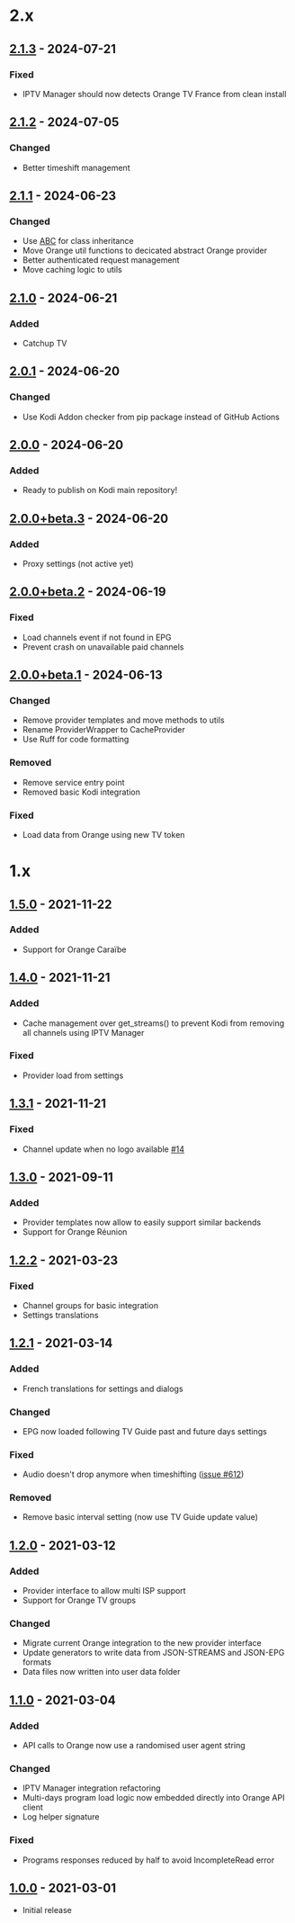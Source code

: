 # 2.x

## [2.1.3](https://github.com/f-lawe/plugin.video.orange.fr/releases/tag/v2.1.3) - 2024-07-21

### Fixed
- IPTV Manager should now detects Orange TV France from clean install

## [2.1.2](https://github.com/f-lawe/plugin.video.orange.fr/releases/tag/v2.1.2) - 2024-07-05

### Changed
- Better timeshift management

## [2.1.1](https://github.com/f-lawe/plugin.video.orange.fr/releases/tag/v2.1.1) - 2024-06-23

### Changed
- Use [ABC](https://docs.python.org/3/library/abc.html) for class inheritance
- Move Orange util functions to decicated abstract Orange provider
- Better authenticated request management
- Move caching logic to utils

## [2.1.0](https://github.com/f-lawe/plugin.video.orange.fr/releases/tag/v2.1.0) - 2024-06-21

### Added
- Catchup TV

## [2.0.1](https://github.com/f-lawe/plugin.video.orange.fr/releases/tag/v2.0.1) - 2024-06-20

### Changed
- Use Kodi Addon checker from pip package instead of GitHub Actions

## [2.0.0](https://github.com/f-lawe/plugin.video.orange.fr/releases/tag/v2.0.0) - 2024-06-20

### Added
- Ready to publish on Kodi main repository!

## [2.0.0+beta.3](https://github.com/f-lawe/plugin.video.orange.fr/releases/tag/v2.0.0+beta.3) - 2024-06-20

### Added
- Proxy settings (not active yet)

## [2.0.0+beta.2](https://github.com/f-lawe/plugin.video.orange.fr/releases/tag/v2.0.0+beta.2) - 2024-06-19

### Fixed
- Load channels event if not found in EPG
- Prevent crash on unavailable paid channels

## [2.0.0+beta.1](https://github.com/f-lawe/plugin.video.orange.fr/releases/tag/v2.0.0+beta.1) - 2024-06-13

### Changed
- Remove provider templates and move methods to utils
- Rename ProviderWrapper to CacheProvider
- Use Ruff for code formatting

### Removed
- Remove service entry point
- Removed basic Kodi integration

### Fixed
- Load data from Orange using new TV token

# 1.x

## [1.5.0](https://github.com/f-lawe/plugin.video.orange.fr/releases/tag/v1.5.0) - 2021-11-22

### Added
- Support for Orange Caraïbe

## [1.4.0](https://github.com/f-lawe/plugin.video.orange.fr/releases/tag/v1.4.0) - 2021-11-21

### Added
- Cache management over get_streams() to prevent Kodi from removing all channels using IPTV Manager

### Fixed
- Provider load from settings

## [1.3.1](https://github.com/f-lawe/plugin.video.orange.fr/releases/tag/v1.3.1) - 2021-11-21

### Fixed
- Channel update when no logo available [#14](https://github.com/f-lawe/plugin.video.orange.fr/issues/14)

## [1.3.0](https://github.com/f-lawe/plugin.video.orange.fr/releases/tag/v1.3.0) - 2021-09-11

### Added
- Provider templates now allow to easily support similar backends
- Support for Orange Réunion

## [1.2.2](https://github.com/f-lawe/plugin.video.orange.fr/releases/tag/v1.2.2) - 2021-03-23

### Fixed
- Channel groups for basic integration
- Settings translations

## [1.2.1](https://github.com/f-lawe/plugin.video.orange.fr/releases/tag/v1.2.1) - 2021-03-14

### Added
- French translations for settings and dialogs

### Changed
- EPG now loaded following TV Guide past and future days settings

### Fixed
- Audio doesn't drop anymore when timeshifting ([issue #612](https://github.com/xbmc/inputstream.adaptive/issues/612))

### Removed
- Remove basic interval setting (now use TV Guide update value)

## [1.2.0](https://github.com/f-lawe/plugin.video.orange.fr/releases/tag/v1.2.0) - 2021-03-12

### Added
- Provider interface to allow multi ISP support
- Support for Orange TV groups

### Changed
- Migrate current Orange integration to the new provider interface
- Update generators to write data from JSON-STREAMS and JSON-EPG formats
- Data files now written into user data folder

## [1.1.0](https://github.com/f-lawe/plugin.video.orange.fr/releases/tag/v1.1.0) - 2021-03-04

### Added
- API calls to Orange now use a randomised user agent string

### Changed
- IPTV Manager integration refactoring
- Multi-days program load logic now embedded directly into Orange API client
- Log helper signature

### Fixed
- Programs responses reduced by half to avoid IncompleteRead error

## [1.0.0](https://github.com/f-lawe/plugin.video.orange.fr/releases/tag/v1.0.0) - 2021-03-01

- Initial release
